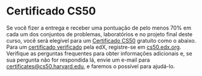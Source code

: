# Certificado CS50

Se você fizer a entrega e receber uma pontuação de pelo menos 70% em cada um dos conjuntos de problemas, laboratórios e no projeto final deste curso, você será elegível para um [Certificado CS50](https://certificates.cs50.io/) gratuito como o abaixo. Para um [certificado verificado](https://www.edx.org/verified-certificate) pela edX, registre-se em [cs50.edx.org](https://cs50.edx.org/). Verifique as perguntas frequentes para obter informações adicionais e, se sua pergunta não for respondida lá, envie um e-mail para [certificates@cs50.harvard.edu](mailto:certificates@cs50.harvard.edu), e faremos o possível para ajudá-lo.
